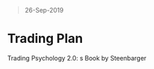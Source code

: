 > 26-Sep-2019
# Trading Plan

Trading Psychology 2.0: s Book by Steenbarger
<!--stackedit_data:
eyJoaXN0b3J5IjpbLTk5MDMzMDYzNCw0NDYzNzQ4OTddfQ==
-->